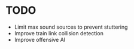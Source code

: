 # TODO
- Limit max sound sources to prevent stuttering
- Improve train link collision detection
- Improve offensive AI
